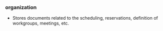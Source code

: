 ### organization

- Stores documents related to the scheduling, reservations, definition of workgroups, meetings, etc.
